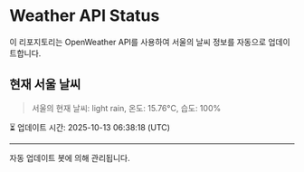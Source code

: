 
# Weather API Status

이 리포지토리는 OpenWeather API를 사용하여 서울의 날씨 정보를 자동으로 업데이트합니다.

## 현재 서울 날씨
> 서울의 현재 날씨: light rain, 온도: 15.76°C, 습도: 100%

⏳ 업데이트 시간: 2025-10-13 06:38:18 (UTC)

---
자동 업데이트 봇에 의해 관리됩니다.
